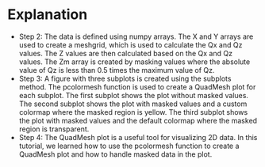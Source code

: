 # Explanation

- Step 2: The data is defined using numpy arrays. The X and Y arrays are used to create a meshgrid, which is used to calculate the Qx and Qz values. The Z values are then calculated based on the Qx and Qz values. The Zm array is created by masking values where the absolute value of Qz is less than 0.5 times the maximum value of Qz.
- Step 3: A figure with three subplots is created using the subplots method. The pcolormesh function is used to create a QuadMesh plot for each subplot. The first subplot shows the plot without masked values. The second subplot shows the plot with masked values and a custom colormap where the masked region is yellow. The third subplot shows the plot with masked values and the default colormap where the masked region is transparent.
- Step 4: The QuadMesh plot is a useful tool for visualizing 2D data. In this tutorial, we learned how to use the pcolormesh function to create a QuadMesh plot and how to handle masked data in the plot.
